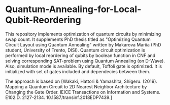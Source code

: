 # Quantum-Annealing-for-Local-Qubit-Reordering

This repository implements optimization of quantum circuits by minimizing swap count. It supplements PhD thesis titled as "Optimizing Quantum Circuit
Layout using Quantum Annealing" written by Makarova Mariia (PhD student, University of Trento, DISI). Quantum circuit optimization is performed by local reordering of qubits by boolean function in CNF and solving corresponding SAT-problem using Quantum Annealing (on D-Wave). Also, simulation mode is available. By default, Toffoli gate is optimized. It is initialized with set of gates included and dependecies between them. 

The approach is based on [Wakaki, Hattori & Yamashita, Shigeru. (2019). Mapping a Quantum Circuit to 2D Nearest Neighbor Architecture by Changing the Gate Order. IEICE Transactions on Information and Systems. E102.D. 2127-2134. 10.1587/transinf.2018EDP7439.] 
